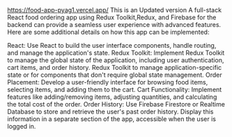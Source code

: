 https://food-app-pyag1.vercel.app/
This is an Updated version
A full-stack React food ordering app using Redux Toolkit,Redux, and Firebase for the backend can provide a seamless user experience with advanced features. Here are some additional details on how this app can be implemented:

React: Use React to build the user interface components, handle routing, and manage the application's state. Redux Toolkit: Implement Redux Toolkit to manage the global state of the application, including user authentication, cart items, and order history. Redux Toolkit to manage application-specific state or for components that don't require global state management. Order Placement: Develop a user-friendly interface for browsing food items, selecting items, and adding them to the cart. Cart Functionality: Implement features like adding/removing items, adjusting quantities, and calculating the total cost of the order. Order History: Use Firebase Firestore or Realtime Database to store and retrieve the user's past order history. Display this information in a separate section of the app, accessible when the user is logged in.

